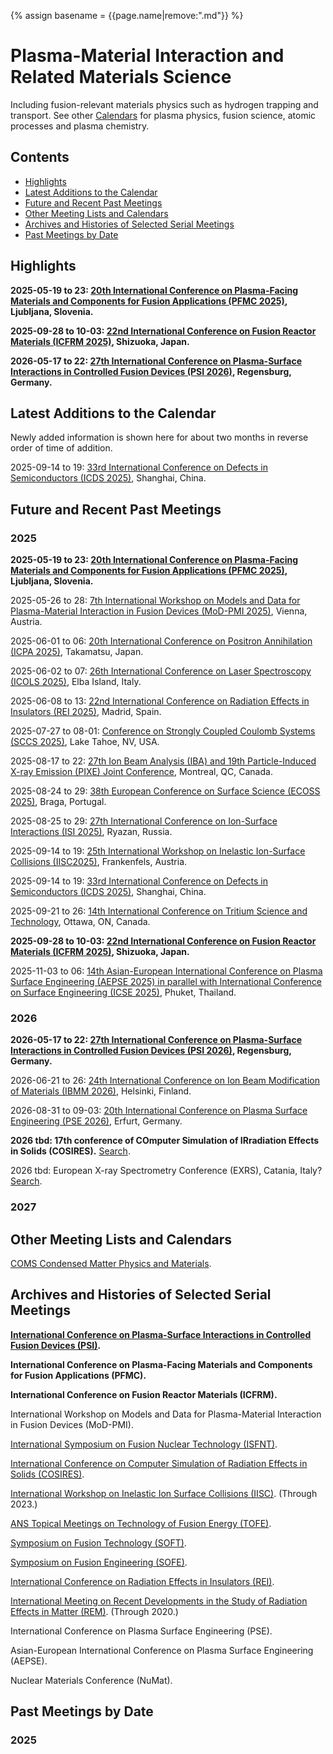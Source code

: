 <head>
  <link rel="stylesheet" href="assets/style.css">
</head>

{% assign basename = {{page.name|remove:".md"}} %}

# Plasma-Material Interaction and Related Materials Science

Including fusion-relevant materials physics such as hydrogen trapping and transport. See other [Calendars](./) for plasma physics, fusion science, atomic processes and plasma chemistry.

## Contents

- [Highlights](#highlights)
- [Latest Additions to the Calendar](#latest-additions-to-the-calendar)
- [Future and Recent Past Meetings](#future-and-recent-past-meetings)
- [Other Meeting Lists and Calendars](#other-meeting-lists-and-calendars)
- [Archives and Histories of Selected Serial Meetings](#archives-and-histories-of-selected-serial-meetings)
- [Past Meetings by Date](#past-meetings-by-date)

## Highlights

**2025-05-19 to 23: [20th International Conference on Plasma-Facing Materials and Components for Fusion Applications (PFMC 2025)](https://pfmc20.com), Ljubljana, Slovenia.**

**2025-09-28 to 10-03: [22nd International Conference on Fusion Reactor Materials (ICFRM 2025)](https://icfrm-22.com), Shizuoka, Japan.**

**2026-05-17 to 22: [27th International Conference on Plasma-Surface Interactions in Controlled Fusion Devices (PSI 2026)](https://www.ipp.mpg.de/psi27/), Regensburg, Germany.**

## Latest Additions to the Calendar

Newly added information is shown here for about two months in reverse order of time of addition.

2025-09-14 to 19: [33rd International Conference on Defects in Semiconductors (ICDS 2025)](https://icds2025.org), Shanghai, China.

## Future and Recent Past Meetings

### 2025

**2025-05-19 to 23: [20th International Conference on Plasma-Facing Materials and Components for Fusion Applications (PFMC 2025)](https://pfmc20.com), Ljubljana, Slovenia.**

2025-05-26 to 28: [7th International Workshop on Models and Data for Plasma-Material Interaction in Fusion Devices (MoD-PMI 2025)](https://amdis.iaea.org/meetings/mod-pmi-2025/), Vienna, Austria.

2025-06-01 to 06: [20th International Conference on Positron Annihilation (ICPA 2025)](https://confit.atlas.jp/guide/event/icpa20/top), Takamatsu, Japan.

2025-06-02 to 07: [26th International Conference on Laser Spectroscopy (ICOLS 2025)](https://icols2025.it), Elba Island, Italy.

2025-06-08 to 13: [22nd International Conference on Radiation Effects in Insulators (REI 2025)](https://rei22madrid.csic.es), Madrid, Spain.

2025-07-27 to 08-01: [Conference on Strongly Coupled Coulomb Systems (SCCS 2025)](https://event.fourwaves.com/sccs2025/), Lake Tahoe, NV, USA.

2025-08-17 to 22: [27th Ion Beam Analysis (IBA) and 19th Particle-Induced  X-ray Emission (PIXE) Joint Conference](https://ibapixe.org), Montreal, QC, Canada.

2025-08-24 to 29: [38th European Conference on Surface Science (ECOSS 2025)](https://ecoss38.pt), Braga, Portugal.

2025-08-25 to 29: [27th International Conference on Ion-Surface Interactions (ISI 2025)](http://isi2025.yarsu.ru/eng/first_en.html), Ryazan, Russia.

2025-09-14 to 19: [25th International Workshop on Inelastic Ion-Surface Collisions (IISC2025)](https://tuwien.at/en/phy/iap/conferences/iisc25), Frankenfels, Austria.

2025-09-14 to 19: [33rd International Conference on Defects in Semiconductors (ICDS 2025)](https://icds2025.org), Shanghai, China.

2025-09-21 to 26: [14th International Conference on Tritium Science and Technology](https://tritium2025.com), Ottawa, ON, Canada.

**2025-09-28 to 10-03: [22nd International Conference on Fusion Reactor Materials (ICFRM 2025)](https://icfrm-22.com), Shizuoka, Japan.**

2025-11-03 to 06: [14th Asian-European International Conference on Plasma Surface Engineering (AEPSE 2025) in parallel with International Conference on Surface Engineering (ICSE 2025)](http://aepse.org/2025/), Phuket, Thailand.

### 2026

**2026-05-17 to 22: [27th International Conference on Plasma-Surface Interactions in Controlled Fusion Devices (PSI 2026)](https://www.ipp.mpg.de/psi27/), Regensburg, Germany.**

2026-06-21 to 26: [24th International Conference on Ion Beam Modification of Materials (IBMM 2026)](https://helsinki.fi/en/conferences/ibmm-2026), Helsinki, Finland.

2026-08-31 to 09-03: [20th International Conference on Plasma Surface Engineering (PSE 2026)](https://pse-conferences.net), Erfurt, Germany.

**2026 tbd: 17th conference of COmputer Simulation of IRradiation Effects in Solids (COSIRES).** [Search](https://www.google.com/search?q=17th+conference+on+COmputer+Simulation+of+IRradiation+Effects+in+Solids+COSIRES+2026).

2026 tbd: European X-ray Spectrometry Conference (EXRS), Catania, Italy? [Search](https://www.google.com/search?q=European+X-ray+Spectrometry+Conference+EXRS+2026).

### 2027

## Other Meeting Lists and Calendars

[COMS Condensed Matter Physics and Materials](https://conference-service.com/conferences/condensed-matter-physics.html).

## Archives and Histories of Selected Serial Meetings

**[International Conference on Plasma-Surface Interactions in Controlled Fusion Devices (PSI)](https://wiki.fusion.ciemat.es/wiki/Conference_on_Plasma_Surface_Interactions).**

**International Conference on Plasma-Facing Materials and Components for Fusion Applications (PFMC).**

**International Conference on Fusion Reactor Materials (ICFRM).**

International Workshop on Models and Data for Plasma-Material Interaction in Fusion Devices (MoD-PMI).

[International Symposium on Fusion Nuclear Technology (ISFNT)](https://wiki.fusion.ciemat.es/wiki/International_Symposium_on_Fusion_Nuclear_Technology).

[International Conference on Computer Simulation of Radiation Effects in Solids (COSIRES)](https://sites.google.com/view/cosires2024/about/history).

[International Workshop on Inelastic Ion Surface Collisions (IISC)](https://scienceweb.clemson.edu/iisc24/iisc-history/). (Through 2023.)

[ANS Topical Meetings on Technology of Fusion Energy (TOFE)](https://fed.ans.org/links/tofe/).

[Symposium on Fusion Technology (SOFT)](https://wiki.fusion.ciemat.es/wiki/Symposium_on_Fusion_Technology).

[Symposium on Fusion Engineering (SOFE)](https://wiki.fusion.ciemat.es/wiki/Symposium_On_Fusion_Engineering).

[International Conference on Radiation Effects in Insulators (REI)](https://en.wikipedia.org/wiki/International_Conference_on_Radiation_Effects_in_Insulators).

[International Meeting on Recent Developments in the Study of Radiation Effects in Matter (REM)](https://www.uknibc.co.uk/REM11/history.php). (Through 2020.)

International Conference on Plasma Surface Engineering (PSE).

Asian-European International Conference on Plasma Surface Engineering (AEPSE).

Nuclear Materials Conference (NuMat).

## Past Meetings by Date

### 2025
